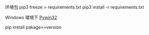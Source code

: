 环境包
	pip3 freeze > requirements.txt
	pip3 install -r requirements.txt

Windows 環境下
    [Pywin32](https://sourceforge.net/projects/pywin32/files/pywin32/)


pip install pakage==version